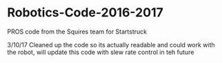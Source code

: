 # Robotics-Code-2016-2017
PROS code from the Squires team for Startstruck

3/10/17
Cleaned up the code so its actually readable and could work with the robot,
will update this code with slew rate control in teh future